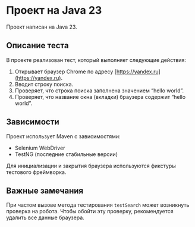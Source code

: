 # Проект на Java 23

Проект написан на Java 23.

## Описание теста

В проекте реализован тест, который выполняет следующие действия:

1. Открывает браузер Chrome по адресу [https://yandex.ru](https://yandex.ru).
2. Вводит строку поиска.
3. Проверяет, что строка поиска заполнена значением “hello world”.
4. Проверяет, что название окна (вкладки) браузера содержит “hello world”.

## Зависимости

Проект использует Maven с зависимостями:

- Selenium WebDriver
- TestNG (последние стабильные версии)

Для инициализации и закрытия браузера используются фикстуры тестового фреймворка.

## Важные замечания

При частом вызове метода тестирования `testSearch` может возникнуть проверка на робота. Чтобы обойти эту проверку, рекомендуется удалить все данные браузера.
